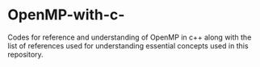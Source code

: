 # OpenMP-with-c-
Codes for reference and understanding of OpenMP in c++ along with the list of references used for understanding essential concepts used in this repository.
